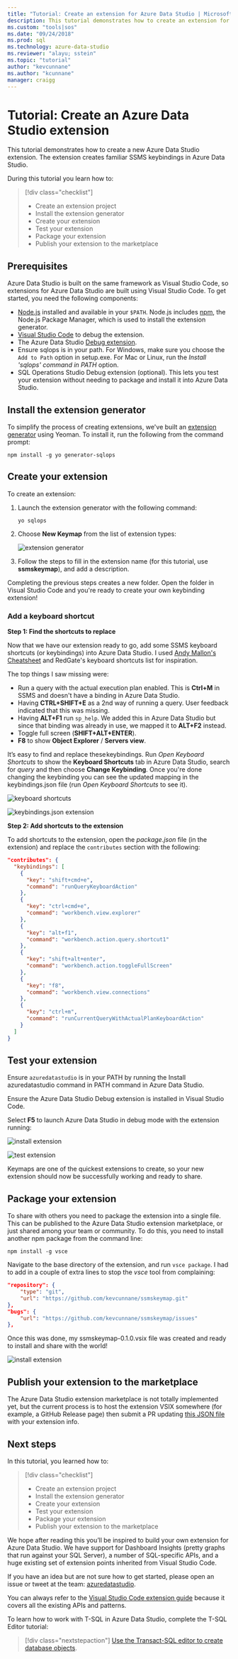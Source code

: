 ```yaml
---
title: "Tutorial: Create an extension for Azure Data Studio | Microsoft Docs"
description: This tutorial demonstrates how to create an extension for Azure Data Studio.
ms.custom: "tools|sos"
ms.date: "09/24/2018"
ms.prod: sql
ms.technology: azure-data-studio
ms.reviewer: "alayu; sstein"
ms.topic: "tutorial"
author: "kevcunnane"
ms.author: "kcunnane"
manager: craigg
---
```


# Tutorial: Create an Azure Data Studio extension

This tutorial demonstrates how to create a new Azure Data Studio extension. The extension creates familiar SSMS keybindings in Azure Data Studio.

During this tutorial you learn how to:
> [!div class="checklist"]
> * Create an extension project
> * Install the extension generator
> * Create your extension
> * Test your extension
> * Package your extension
> * Publish your extension to the marketplace

## Prerequisites

Azure Data Studio is built on the same framework as Visual Studio Code, so extensions for Azure Data Studio are built using Visual Studio Code. To get started, you need the following components:

- [Node.js](https://nodejs.org) installed and available in your `$PATH`. Node.js includes [npm](https://www.npmjs.com/), the Node.js Package Manager, which is used to install the extension generator.
- [Visual Studio Code](https://code.visualstudio.com) to debug the extension.
- The Azure Data Studio [Debug extension](https://marketplace.visualstudio.com/items?itemName=ms-mssql.sqlops-debug).
- Ensure sqlops is in your path. For Windows, make sure you choose the `Add to Path` option in setup.exe. For Mac or Linux, run the *Install 'sqlops' command in PATH* option.
- SQL Operations Studio Debug extension (optional). This lets you test your extension without needing to package and install it into Azure Data Studio.


## Install the extension generator

To simplify the process of creating extensions, we've built an [extension generator](https://code.visualstudio.com/docs/extensions/yocode) using Yeoman. To install it, run the following from the command prompt:

`npm install -g yo generator-sqlops`

## Create your extension

To create an extension:

1. Launch the extension generator with the following command:

   `yo sqlops`

2. Choose **New Keymap** from the list of extension types:

   ![extension generator](./media/tutorial-create-extension/extension-generator.png)

3. Follow the steps to fill in the extension name (for this tutorial, use **ssmskeymap**), and add a description.

Completing the previous steps creates a new folder. Open the folder in Visual Studio Code and you're ready to create your own keybinding extension!


### Add a keyboard shortcut

**Step 1: Find the shortcuts to replace**

Now that we have our extension ready to go, add some SSMS keyboard shortcuts (or keybindings) into Azure Data Studio. I used [Andy Mallon's Cheatsheet](https://am2.co/2018/02/updated-cheat-sheet/) and RedGate's keyboard shortcuts list for inspiration.

The top things I saw missing were:

- Run a query with the actual execution plan enabled. This is **Ctrl+M** in SSMS and doesn't have a binding in Azure Data Studio.
- Having **CTRL+SHIFT+E** as a 2nd way of running a query. User feedback indicated that this was missing.
- Having **ALT+F1** run `sp_help`. We added this in Azure Data Studio but since that binding was already in use, we mapped it to **ALT+F2** instead.
- Toggle full screen (**SHIFT+ALT+ENTER**).
- **F8** to show **Object Explorer** / **Servers view**.

It’s easy to find and replace these keybindings. Run *Open Keyboard Shortcuts* to show the **Keyboard Shortcuts** tab in Azure Data Studio, search for *query* and then choose **Change Keybinding**. Once you're done changing the keybinding you can see the updated mapping in the keybindings.json file (run *Open Keyboard Shortcuts* to see it).

![keyboard shortcuts](./media/tutorial-create-extension/keyboard-shortcuts.png)

![keybindings.json extension](./media/tutorial-create-extension/keybindings-json.png)


**Step 2: Add shortcuts to the extension**

To add shortcuts to the extension, open the *package.json* file (in the extension) and replace the `contributes` section with the following:

```json
"contributes": {
  "keybindings": [
    {
      "key": "shift+cmd+e",
      "command": "runQueryKeyboardAction"
    },
    {
      "key": "ctrl+cmd+e",
      "command": "workbench.view.explorer"
    },
    {
      "key": "alt+f1",
      "command": "workbench.action.query.shortcut1"
    },
    {
      "key": "shift+alt+enter",
      "command": "workbench.action.toggleFullScreen"
    },
    {
      "key": "f8",
      "command": "workbench.view.connections"
    },
    {
      "key": "ctrl+m",
      "command": "runCurrentQueryWithActualPlanKeyboardAction"
    }
  ]
}
```

## Test your extension

Ensure `azuredatastudio` is in your PATH by running the Install azuredatastudio command in PATH command in Azure Data Studio.

Ensure the Azure Data Studio Debug extension is installed in Visual Studio Code.

Select **F5** to launch Azure Data Studio in debug mode with the extension running:

![install extension](./media/tutorial-create-extension/install-extension.png)

![test extension](./media/tutorial-create-extension/test-extension.png)

Keymaps are one of the quickest extensions to create, so your new extension should now be successfully working and ready to share.

## Package your extension

To share with others you need to package the extension into a single file. This can be published to the Azure Data Studio extension marketplace, or just shared among your team or community. To do this, you need to install another npm package from the command line:

`npm install -g vsce`

Navigate to the base directory of the extension, and run `vsce package`. I had to add in a couple of extra lines to stop the *vsce* tool from complaining:

```json
"repository": {
    "type": "git",
    "url": "https://github.com/kevcunnane/ssmskeymap.git"
},
"bugs": {
    "url": "https://github.com/kevcunnane/ssmskeymap/issues"
},
```

Once this was done, my ssmskeymap-0.1.0.vsix file was created and ready to install and share with the world!

![install extension](./media/tutorial-create-extension/extensions.png)


## Publish your extension to the marketplace

The Azure Data Studio extension marketplace is not totally implemented yet, but the current process is to host the extension VSIX somewhere (for example, a GitHub Release page) then submit a PR updating [this JSON file](https://github.com/Microsoft/azuredatastudio/blob/release/extensions/extensionsGallery.json) with your extension info.


## Next steps

In this tutorial, you learned how to:
> [!div class="checklist"]
> * Create an extension project
> * Install the extension generator
> * Create your extension
> * Test your extension
> * Package your extension
> * Publish your extension to the marketplace


We hope after reading this you’ll be inspired to build your own extension for Azure Data Studio. We have support for Dashboard Insights (pretty graphs that run against your SQL Server), a number of SQL-specific APIs, and a huge existing set of extension points inherited from Visual Studio Code.

If you have an idea but are not sure how to get started, please open an issue or tweet at the team: [azuredatastudio](https://twitter.com/azuredatastudio).

You can always refer to the [Visual Studio Code extension guide](https://code.visualstudio.com/docs/extensions/overview) because it covers all the existing APIs and patterns.


To learn how to work with T-SQL in Azure Data Studio, complete the T-SQL Editor tutorial:

> [!div class="nextstepaction"]
> [Use the Transact-SQL editor to create database objects](tutorial-sql-editor.md).
